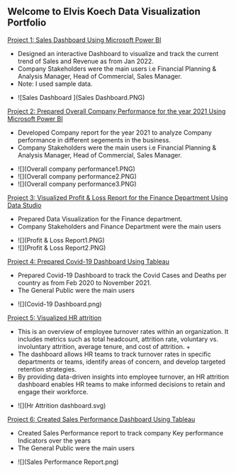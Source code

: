 ## Welcome to Elvis Koech Data Visualization Portfolio


[Project 1: Sales Dashboard Using Microsoft Power BI](https://i2.paste.pics/FVO36.png)

 + Designed an interactive Dashboard to visualize and track the current trend of Sales and Revenue as from Jan 2022.
 + Company Stakeholders were the main users i.e Financial Planning & Analysis Manager, Head of Commercial, Sales Manager.
 + Note: I used sample data.
 
 - ![Sales Dashboard ](Sales Dashboard.PNG)



[Project 2: Prepared Overall Company Performance for the year 2021 Using Microsoft Power BI](https://i2.paste.pics/FVO66.png)
 + Developed Company report for the year 2021 to analyze Company performance in different segements in the business.
 + Company Stakeholders were the main users i.e Financial Planning & Analysis Manager, Head of Commercial, Sales Manager.
 
 - ![](Overall company performance1.PNG)
 - ![](Overall company performance2.PNG)
 - ![](Overall company performance3.PNG)


[Project 3: Visualized Profit & Loss Report for the Finance Department Using Data Studio](https://i2.paste.pics/FVO8V.png)
 + Prepared Data Visualization for the Finance department.
 + Company Stakeholders and Finance Department were the main users 
 
 - ![](Profit & Loss Report1.PNG)
 - ![](Profit & Loss Report2.PNG)



[Project 4: Prepared Covid-19 Dashboard Using Tableau](https://public.tableau.com/app/profile/elvis.koech/viz/Covid-19DashboardwithTableau/Covid-19Dashboard)
 + Prepared Covid-19 Dashboard to track the Covid Cases and Deaths per country as from Feb 2020 to November 2021.
 + The General Public were the main users 
 
 - ![](Covid-19 Dashboard.png)
   
[Project 5: Visualized HR attrition](https://i2.paste.pics/FVO8V.png)
 + This is an overview of employee turnover rates within an organization. It includes metrics such as total headcount, attrition rate, voluntary vs. involuntary attrition, average tenure, and cost of attrition. + 
 + The dashboard allows HR teams to track turnover rates in specific departments or teams, identify areas of concern, and develop targeted retention strategies.
 + By providing data-driven insights into employee turnover, an HR attrition dashboard enables HR teams to make informed decisions to retain and engage their workforce. 
 
 - ![](Hr Attrition dashboard.svg)
 

[Project 6: Created Sales Performance Dashboard Using Tableau](https://public.tableau.com/app/profile/elvis.koech/viz/SalesReport_16361402237660/Dashboard1)
 + Created Sales Performance report to track company Key performance Indicators over the years
 + The General Public were the main users 
 
 - ![](Sales Performance Report.png)


